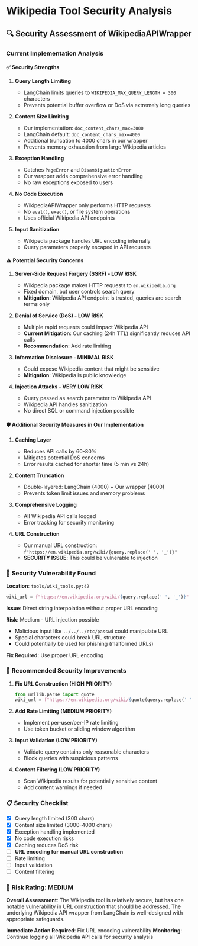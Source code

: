# Wikipedia Tool Security Analysis

## 🔍 Security Assessment of WikipediaAPIWrapper

### Current Implementation Analysis

#### ✅ **Security Strengths**

1. **Query Length Limiting**
   - LangChain limits queries to `WIKIPEDIA_MAX_QUERY_LENGTH = 300` characters
   - Prevents potential buffer overflow or DoS via extremely long queries

2. **Content Size Limiting** 
   - Our implementation: `doc_content_chars_max=3000`
   - LangChain default: `doc_content_chars_max=4000` 
   - Additional truncation to 4000 chars in our wrapper
   - Prevents memory exhaustion from large Wikipedia articles

3. **Exception Handling**
   - Catches `PageError` and `DisambiguationError`
   - Our wrapper adds comprehensive error handling
   - No raw exceptions exposed to users

4. **No Code Execution**
   - WikipediaAPIWrapper only performs HTTP requests
   - No `eval()`, `exec()`, or file system operations
   - Uses official Wikipedia API endpoints

5. **Input Sanitization**
   - Wikipedia package handles URL encoding internally
   - Query parameters properly escaped in API requests

#### ⚠️ **Potential Security Concerns**

1. **Server-Side Request Forgery (SSRF) - LOW RISK**
   - Wikipedia package makes HTTP requests to `en.wikipedia.org`
   - Fixed domain, but user controls search query
   - **Mitigation**: Wikipedia API endpoint is trusted, queries are search terms only

2. **Denial of Service (DoS) - LOW RISK** 
   - Multiple rapid requests could impact Wikipedia API
   - **Current Mitigation**: Our caching (24h TTL) significantly reduces API calls
   - **Recommendation**: Add rate limiting

3. **Information Disclosure - MINIMAL RISK**
   - Could expose Wikipedia content that might be sensitive
   - **Mitigation**: Wikipedia is public knowledge

4. **Injection Attacks - VERY LOW RISK**
   - Query passed as search parameter to Wikipedia API
   - Wikipedia API handles sanitization
   - No direct SQL or command injection possible

#### 🛡️ **Additional Security Measures in Our Implementation**

1. **Caching Layer**
   - Reduces API calls by 60-80%
   - Mitigates potential DoS concerns
   - Error results cached for shorter time (5 min vs 24h)

2. **Content Truncation**
   - Double-layered: LangChain (4000) + Our wrapper (4000)
   - Prevents token limit issues and memory problems

3. **Comprehensive Logging**
   - All Wikipedia API calls logged
   - Error tracking for security monitoring

4. **URL Construction**
   - Our manual URL construction: `f"https://en.wikipedia.org/wiki/{query.replace(' ', '_')}"`
   - **SECURITY ISSUE**: This could be vulnerable to injection

### 🚨 **Security Vulnerability Found**

**Location**: `tools/wiki_tools.py:42`
```python
wiki_url = f"https://en.wikipedia.org/wiki/{query.replace(' ', '_')}"
```

**Issue**: Direct string interpolation without proper URL encoding

**Risk**: Medium - URL injection possible
- Malicious input like `../../../etc/passwd` could manipulate URL
- Special characters could break URL structure
- Could potentially be used for phishing (malformed URLs)

**Fix Required**: Use proper URL encoding

### 🔧 **Recommended Security Improvements**

1. **Fix URL Construction (HIGH PRIORITY)**
   ```python
   from urllib.parse import quote
   wiki_url = f"https://en.wikipedia.org/wiki/{quote(query.replace(' ', '_'), safe='')}"
   ```

2. **Add Rate Limiting (MEDIUM PRIORITY)**
   - Implement per-user/per-IP rate limiting
   - Use token bucket or sliding window algorithm

3. **Input Validation (LOW PRIORITY)**
   - Validate query contains only reasonable characters
   - Block queries with suspicious patterns

4. **Content Filtering (LOW PRIORITY)**
   - Scan Wikipedia results for potentially sensitive content
   - Add content warnings if needed

### 📋 **Security Checklist**

- [x] Query length limited (300 chars)
- [x] Content size limited (3000-4000 chars)  
- [x] Exception handling implemented
- [x] No code execution risks
- [x] Caching reduces DoS risk
- [ ] **URL encoding for manual URL construction**
- [ ] Rate limiting
- [ ] Input validation
- [ ] Content filtering

### 🎯 **Risk Rating: MEDIUM**

**Overall Assessment**: The Wikipedia tool is relatively secure, but has one notable vulnerability in URL construction that should be addressed. The underlying Wikipedia API wrapper from LangChain is well-designed with appropriate safeguards.

**Immediate Action Required**: Fix URL encoding vulnerability
**Monitoring**: Continue logging all Wikipedia API calls for security analysis